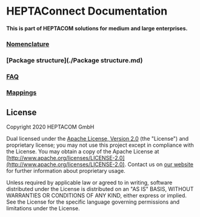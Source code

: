 # HEPTAConnect Documentation
#### This is part of HEPTACOM solutions for medium and large enterprises.

### [Nomenclature](./Nomenclature.md)
### [Package structure](./Package structure.md)
### [FAQ](./FAQ.md)
### [Mappings](./Mapping.md)


## License

Copyright 2020 HEPTACOM GmbH

Dual licensed under the [Apache License, Version 2.0](./LICENSE.md) (the "License") and proprietary license; you may not use this project except in compliance with the License.
You may obtain a copy of the Apache License at [http://www.apache.org/licenses/LICENSE-2.0](http://www.apache.org/licenses/LICENSE-2.0).
Contact us on [our website](https://www.heptacom.de) for further information about proprietary usage.

Unless required by applicable law or agreed to in writing, software distributed under the License is distributed on an "AS IS" BASIS, WITHOUT WARRANTIES OR CONDITIONS OF ANY KIND, either express or implied.
See the License for the specific language governing permissions and limitations under the License.
